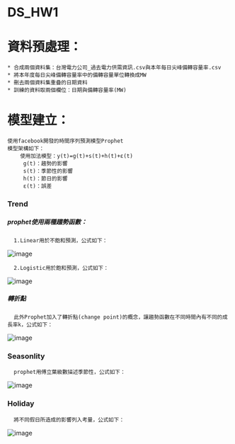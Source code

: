 # DS_HW1

# **資料預處理：**
    * 合成兩個資料集：台灣電力公司_過去電力供需資訊.csv與本年每日尖峰備轉容量率.csv
    * 將本年度每日尖峰備轉容量率中的備轉容量單位轉換成MW
    * 刪去兩個資料集重疊的日期資料
    * 訓練的資料取兩個欄位：日期與備轉容量率(MW)

# **模型建立：**
    使用facebook開發的時間序列預測模型Prophet
    模型架構如下：
        使用加法模型：y(t)=g(t)+s(t)+h(t)+ε(t)
         g(t)：趨勢的影響
         s(t)：季節性的影響
         h(t)：節日的影響
         ε(t)：誤差

### Trend
   ##### prophet使用兩種趨勢函數：
      1.Linear用於不飽和預測，公式如下：
 ![image](https://github.com/LinChiaWei/DS_HW/blob/main/images/4.png)
      
      2.Logistic用於飽和預測，公式如下：
   ![image](https://github.com/LinChiaWei/DS_HW/blob/main/images/5.png)      
   
   ##### 轉折點
      此外Prophet加入了轉折點(change point)的概念，讓趨勢函數在不同時間內有不同的成長率k，公式如下：
   ![image](https://github.com/LinChiaWei/DS_HW/blob/main/images/3.png) 
      
### Seasonlity
      prophet用傅立葉級數描述季節性，公式如下：
   ![image](https://github.com/LinChiaWei/DS_HW/blob/main/images/1.png) 
   
### Holiday
      將不同假日所造成的影響列入考量，公式如下：
   ![image](https://github.com/LinChiaWei/DS_HW/blob/main/images/2.png)    
    
